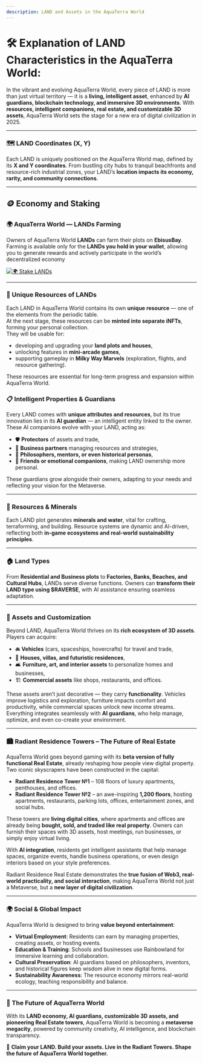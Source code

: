 ```yaml
---
description: LAND and Assets in the AquaTerra World
---
```


# 🛠️ Explanation of LAND Characteristics in the AquaTerra World:

In the vibrant and evolving AquaTerra World, every piece of LAND is more than just virtual territory — it is a **living, intelligent asset**, enhanced by **AI guardians, blockchain technology, and immersive 3D environments**. With **resources, intelligent companions, real estate, and customizable 3D assets**, AquaTerra World sets the stage for a new era of digital civilization in 2025.

***

### 🗺️ LAND Coordinates (X, Y)

Each LAND is uniquely positioned on the AquaTerra World map, defined by its **X and Y coordinates**. From bustling city hubs to tranquil beachfronts and resource-rich industrial zones, your LAND’s **location impacts its economy, rarity, and community connections**.

***

## 🪙 Economy and Staking

### 🌍 AquaTerra World — LANDs Farming

Owners of AquaTerra World **LANDs** can farm their plots on **EbisusBay**.\
Farming is available only for the **LANDs you hold in your wallet**, allowing you to generate rewards and actively participate in the world’s decentralized economy

[![🌍 Stake LANDs](https://img.shields.io/badge/Stake-LANDs-DAA520?style=for-the-badge)](https://app.ebisusbay.com/dex/farms/community/0x5942a49921aa5e85cb3aa29404706f77f25f5443)

***

### 🌌 Unique Resources of LANDs

Each LAND in AquaTerra World contains its own **unique resource** — one of the elements from the periodic table.\
At the next stage, these resources can be **minted into separate iNFTs**, forming your personal collection.\
They will be usable for:

* developing and upgrading your **land plots and houses**,
* unlocking features in **mini-arcade games**,
* supporting gameplay in **Milky Way Marvels** (exploration, flights, and resource gathering).

These resources are essential for long-term progress and expansion within AquaTerra World.

###

### 📋 Intelligent Properties & Guardians

Every LAND comes with **unique attributes and resources**, but its true innovation lies in its **AI guardian** — an intelligent entity linked to the owner. These AI companions evolve with your LAND, acting as:

* 🛡️ **Protectors** of assets and trade,
* 💼 **Business partners** managing resources and strategies,
* 🧠 **Philosophers, mentors, or even historical personas**,
* 🫶 **Friends or emotional companions**, making LAND ownership more personal.

These guardians grow alongside their owners, adapting to your needs and reflecting your vision for the Metaverse.

***

### 💎 Resources & Minerals

Each LAND plot generates **minerals and water**, vital for crafting, terraforming, and building. Resource systems are dynamic and AI-driven, reflecting both **in-game ecosystems and real-world sustainability principles**.

***

### 🏠 Land Types

From **Residential and Business plots** to **Factories, Banks, Beaches, and Cultural Hubs**, LANDs serve diverse functions. Owners can **transform their LAND type using $RAVERSE**, with AI assistance ensuring seamless adaptation.

***

### 🚗 Assets and Customization

Beyond LAND, AquaTerra World thrives on its **rich ecosystem of 3D assets**. Players can acquire:

* 🚘 **Vehicles** (cars, spaceships, hovercrafts) for travel and trade,
* 🏡 **Houses, villas, and futuristic residences**,
* 🛋️ **Furniture, art, and interior assets** to personalize homes and businesses,
* 🏗️ **Commercial assets** like shops, restaurants, and offices.

These assets aren’t just decorative — they carry **functionality**. Vehicles improve logistics and exploration, furniture impacts comfort and productivity, while commercial spaces unlock new income streams. Everything integrates seamlessly with **AI guardians**, who help manage, optimize, and even co-create your environment.

***

### 🏙️ Radiant Residence Towers – The Future of Real Estate

AquaTerra World goes beyond gaming with its **beta version of fully functional Real Estate**, already reshaping how people view digital property. Two iconic skyscrapers have been constructed in the capital:

* **Radiant Residence Tower №1** – 108 floors of luxury apartments, penthouses, and offices.
* **Radiant Residence Tower №2** – an awe-inspiring **1,200 floors**, hosting apartments, restaurants, parking lots, offices, entertainment zones, and social hubs.

These towers are **living digital cities**, where apartments and offices are already being **bought, sold, and traded like real property**. Owners can furnish their spaces with 3D assets, host meetings, run businesses, or simply enjoy virtual living.

With **AI integration**, residents get intelligent assistants that help manage spaces, organize events, handle business operations, or even design interiors based on your style preferences.

Radiant Residence Real Estate demonstrates the **true fusion of Web3, real-world practicality, and social interaction**, making AquaTerra World not just a Metaverse, but a **new layer of digital civilization**.

***

### 🌍 Social & Global Impact

AquaTerra World is designed to bring **value beyond entertainment**:

* **Virtual Employment**: Residents can earn by managing properties, creating assets, or hosting events.
* **Education & Training**: Schools and businesses use Rainbowland for immersive learning and collaboration.
* **Cultural Preservation**: AI guardians based on philosophers, inventors, and historical figures keep wisdom alive in new digital forms.
* **Sustainability Awareness**: The resource economy mirrors real-world ecology, teaching responsibility and balance.

***

### 🚀 The Future of AquaTerra World

With its **LAND economy, AI guardians, customizable 3D assets, and pioneering Real Estate towers**, AquaTerra World is becoming a **metaverse megacity**, powered by community creativity, AI intelligence, and blockchain transparency.

🌟 **Claim your LAND. Build your assets. Live in the Radiant Towers. Shape the future of AquaTerra World together.**
